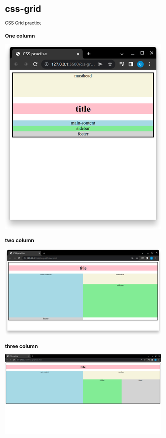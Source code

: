 # css-grid

CSS Grid practice

### One column

![oneColumn](oneColumn.png)

### two column

![twoColumn](twoColumn.png)

### three column

![threeColumn](threeColumn.png)

